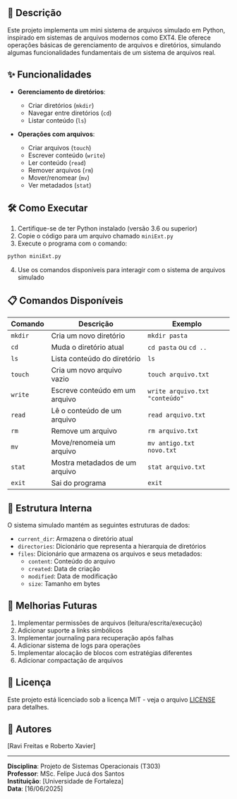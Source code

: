 ## 📝 Descrição

Este projeto implementa um mini sistema de arquivos simulado em Python, inspirado em sistemas de arquivos modernos como EXT4. Ele oferece operações básicas de gerenciamento de arquivos e diretórios, simulando algumas funcionalidades fundamentais de um sistema de arquivos real.

## ✨ Funcionalidades

- **Gerenciamento de diretórios**:
  - Criar diretórios (`mkdir`)
  - Navegar entre diretórios (`cd`)
  - Listar conteúdo (`ls`)

- **Operações com arquivos**:
  - Criar arquivos (`touch`)
  - Escrever conteúdo (`write`)
  - Ler conteúdo (`read`)
  - Remover arquivos (`rm`)
  - Mover/renomear (`mv`)
  - Ver metadados (`stat`)

## 🛠️ Como Executar

1. Certifique-se de ter Python instalado (versão 3.6 ou superior)
2. Copie o código para um arquivo chamado `miniExt.py`
3. Execute o programa com o comando:

```bash
python miniExt.py
```

4. Use os comandos disponíveis para interagir com o sistema de arquivos simulado

## 📋 Comandos Disponíveis

| Comando | Descrição | Exemplo |
|---------|-----------|---------|
| `mkdir` | Cria um novo diretório | `mkdir pasta` |
| `cd`    | Muda o diretório atual | `cd pasta` ou `cd ..` |
| `ls`    | Lista conteúdo do diretório | `ls` |
| `touch` | Cria um novo arquivo vazio | `touch arquivo.txt` |
| `write` | Escreve conteúdo em um arquivo | `write arquivo.txt "conteúdo"` |
| `read`  | Lê o conteúdo de um arquivo | `read arquivo.txt` |
| `rm`    | Remove um arquivo | `rm arquivo.txt` |
| `mv`    | Move/renomeia um arquivo | `mv antigo.txt novo.txt` |
| `stat`  | Mostra metadados de um arquivo | `stat arquivo.txt` |
| `exit`  | Sai do programa | `exit` |

## 🧠 Estrutura Interna

O sistema simulado mantém as seguintes estruturas de dados:

- `current_dir`: Armazena o diretório atual
- `directories`: Dicionário que representa a hierarquia de diretórios
- `files`: Dicionário que armazena os arquivos e seus metadados:
  - `content`: Conteúdo do arquivo
  - `created`: Data de criação
  - `modified`: Data de modificação
  - `size`: Tamanho em bytes

## 🚀 Melhorias Futuras

1. Implementar permissões de arquivos (leitura/escrita/execução)
2. Adicionar suporte a links simbólicos
3. Implementar journaling para recuperação após falhas
4. Adicionar sistema de logs para operações
5. Implementar alocação de blocos com estratégias diferentes
6. Adicionar compactação de arquivos

## 📄 Licença

Este projeto está licenciado sob a licença MIT - veja o arquivo [LICENSE](LICENSE) para detalhes.

## 👥 Autores

[Ravi Freitas e Roberto Xavier]

---

**Disciplina**: Projeto de Sistemas Operacionais (T303)  
**Professor**: MSc. Felipe Jucá dos Santos  
**Instituição**: [Universidade de Fortaleza]  
**Data**: [16/06/2025]